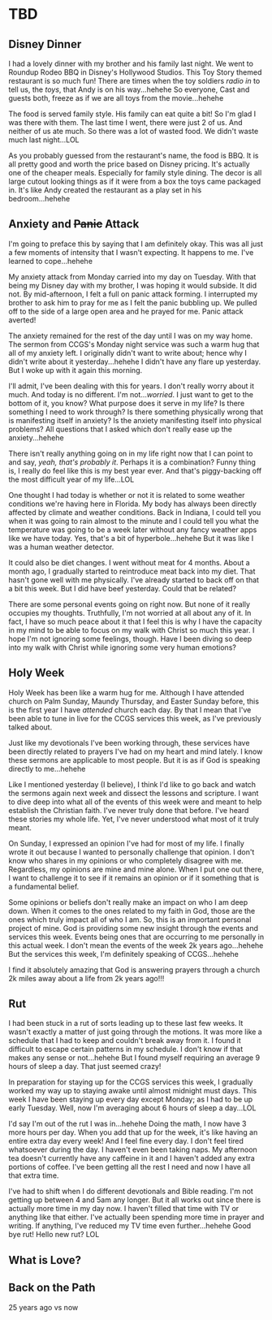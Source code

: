 # TBD

## Disney Dinner

I had a lovely dinner with my brother and his family last night. We went to Roundup Rodeo BBQ in Disney's Hollywood Studios. This Toy Story themed restaurant is so much fun! There are times when the toy soldiers *radio in* to tell us, the *toys*, that Andy is on his way...hehehe So everyone, Cast and guests both, freeze as if we are all toys from the movie...hehehe

The food is served family style. His family can eat quite a bit! So I'm glad I was there with them. The last time I went, there were just 2 of us. And neither of us ate much. So there was a lot of wasted food. We didn't waste much last night...LOL

As you probably guessed from the restaurant's name, the food is BBQ. It is all pretty good and worth the price based on Disney pricing. It's actually one of the cheaper meals. Especially for family style dining. The decor is all large cutout looking things as if it were from a box the toys came packaged in. It's like Andy created the restaurant as a play set in his bedroom...hehehe

## Anxiety and ~~Panic~~ Attack

I'm going to preface this by saying that I am definitely okay. This was all just a few moments of intensity that I wasn't expecting. It happens to me. I've learned to cope...hehehe

My anxiety attack from Monday carried into my day on Tuesday. With that being my Disney day with my brother, I was hoping it would subside. It did not. By mid-afternoon, I felt a full on panic attack forming. I interrupted my brother to ask him to pray for me as I felt the panic bubbling up. We pulled off to the side of a large open area and he prayed for me. Panic attack averted!

The anxiety remained for the rest of the day until I was on my way home. The sermon from CCGS's Monday night service was such a warm hug that all of my anxiety left. I originally didn't want to write about; hence why I didn't write about it yesterday...hehehe I didn't have any flare up yesterday. But I woke up with it again this morning.

I'll admit, I've been dealing with this for years. I don't really worry about it much. And today is no different. I'm not...*worried*. I just want to get to the bottom of it, you know? What purpose does it serve in my life? Is there something I need to work through? Is there something physically wrong that is manifesting itself in anxiety? Is the anxiety manifesting itself into physical problems? All questions that I asked which don't really ease up the anxiety...hehehe

There isn't really anything going on in my life right now that I can point to and say, *yeah, that's probably it*. Perhaps it is a combination? Funny thing is, I really do feel like this is my best year ever. And that's piggy-backing off the most difficult year of my life...LOL

One thought I had today is whether or not it is related to some weather conditions we're having here in Florida. My body has always been directly affected by climate and weather conditions. Back in Indiana, I could tell you when it was going to rain almost to the minute and I could tell you what the temperature was going to be a week later without any fancy weather apps like we have today. Yes, that's a bit of hyperbole...hehehe But it was like I was a human weather detector.

It could also be diet changes. I went without meat for 4 months. About a month ago, I gradually started to reintroduce meat back into my diet. That hasn't gone well with me physically. I've already started to back off on that a bit this week. But I did have beef yesterday. Could that be related?

There are some personal events going on right now. But none of it really occupies my thoughts. Truthfully, I'm not worried at all about any of it. In fact, I have so much peace about it that I feel this is why I have the capacity in my mind to be able to focus on my walk with Christ so much this year. I hope I'm not ignoring some feelings, though. Have I been diving so deep into my walk with Christ while ignoring some very human emotions?

## Holy Week

Holy Week has been like a warm hug for me. Although I have attended church on Palm Sunday, Maundy Thursday, and Easter Sunday before, this is the first year I have *attended* church each day. By that I mean that I've been able to tune in live for the CCGS services this week, as I've previously talked about.

Just like my devotionals I've been working through, these services have been directly related to prayers I've had on my heart and mind lately. I know these sermons are applicable to most people. But it is as if God is speaking directly to me...hehehe

Like I mentioned yesterday (I believe), I think I'd like to go back and watch the sermons again next week and dissect the lessons and scripture. I want to dive deep into what all of the events of this week were and meant to help establish the Christian faith. I've never truly done that before. I've heard these stories my whole life. Yet, I've never understood what most of it truly meant.

On Sunday, I expressed an opinion I've had for most of my life. I finally wrote it out because I wanted to personally challenge that opinion. I don't know who shares in my opinions or who completely disagree with me. Regardless, my opinions are mine and mine alone. When I put one out there, I want to challenge it to see if it remains an opinion or if it something that is a fundamental belief.

Some opinions or beliefs don't really make an impact on who I am deep down. When it comes to the ones related to my faith in God, those are the ones which truly impact all of who I am. So, this is an important personal project of mine. God is providing some new insight through the events and services this week. Events being ones that are occurring to me personally in this actual week. I don't mean the events of the week 2k years ago...hehehe But the services this week, I'm definitely speaking of CCGS...hehehe

I find it absolutely amazing that God is answering prayers through a church 2k miles away about a life from 2k years ago!!!

## Rut

I had been stuck in a rut of sorts leading up to these last few weeks. It wasn't exactly a matter of just going through the motions. It was more like a schedule that I had to keep and couldn't break away from it. I found it difficult to escape certain patterns in my schedule. I don't know if that makes any sense or not...hehehe But I found myself requiring an average 9 hours of sleep a day. That just seemed crazy!

In preparation for staying up for the CCGS services this week, I gradually worked my way up to staying awake until almost midnight must days. This week I have been staying up every day except Monday; as I had to be up early Tuesday. Well, now I'm averaging about 6 hours of sleep a day...LOL

I'd say I'm out of the rut I was in...hehehe Doing the math, I now have 3 more hours per day. When you add that up for the week, it's like having an entire extra day every week! And I feel fine every day. I don't feel tired whatsoever during the day. I haven't even been taking naps. My afternoon tea doesn't currently have any caffeine in it and I haven't added any extra portions of coffee. I've been getting all the rest I need and now I have all that extra time.

I've had to shift when I do different devotionals and Bible reading. I'm not getting up between 4 and 5am any longer. But it all works out since there is actually more time in my day now. I haven't filled that time with TV or anything like that either. I've actually been spending more time in prayer and writing. If anything, I've reduced my TV time even further...hehehe Good bye rut! Hello new rut? LOL

## What is Love?

## Back on the Path

25 years ago vs now